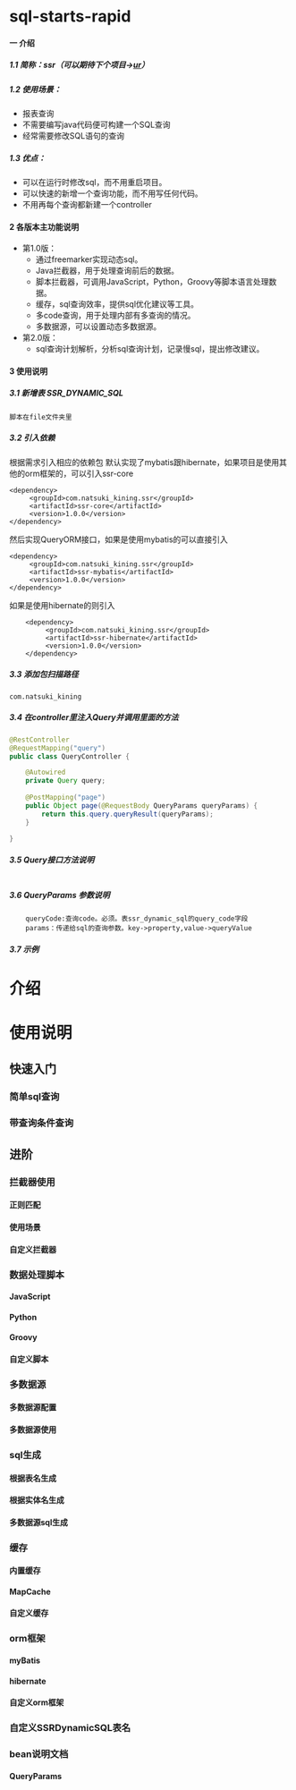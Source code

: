 # sql-starts-rapid

#### 一 介绍
##### 1.1 简称：ssr（可以期待下个项目->[ur](https://gitee.com/natsuki_kining/ultra-rare )）

##### 1.2 使用场景：
* 报表查询
* 不需要编写java代码便可构建一个SQL查询
* 经常需要修改SQL语句的查询

##### 1.3 优点：

* 可以在运行时修改sql，而不用重启项目。
* 可以快速的新增一个查询功能，而不用写任何代码。
* 不用再每个查询都新建一个controller

#### 2 各版本主功能说明
* 第1.0版：
    * 通过freemarker实现动态sql。
    * Java拦截器，用于处理查询前后的数据。
    * 脚本拦截器，可调用JavaScript，Python，Groovy等脚本语言处理数据。
    * 缓存，sql查询效率，提供sql优化建议等工具。
    * 多code查询，用于处理内部有多查询的情况。
    * 多数据源，可以设置动态多数据源。
* 第2.0版：
    * sql查询计划解析，分析sql查询计划，记录慢sql，提出修改建议。

#### 3 使用说明

##### 3.1 新增表 SSR_DYNAMIC_SQL
    脚本在file文件夹里

##### 3.2 引入依赖
根据需求引入相应的依赖包
默认实现了mybatis跟hibernate，如果项目是使用其他的orm框架的，可以引入ssr-core

    <dependency>
         <groupId>com.natsuki_kining.ssr</groupId>
         <artifactId>ssr-core</artifactId>
         <version>1.0.0</version>
    </dependency>
然后实现QueryORM接口，如果是使用mybatis的可以直接引入

    <dependency>
         <groupId>com.natsuki_kining.ssr</groupId>
         <artifactId>ssr-mybatis</artifactId>
         <version>1.0.0</version>
    </dependency>
    
如果是使用hibernate的则引入

        <dependency>
             <groupId>com.natsuki_kining.ssr</groupId>
             <artifactId>ssr-hibernate</artifactId>
             <version>1.0.0</version>
        </dependency>

##### 3.3 添加包扫描路径
    com.natsuki_kining
    
##### 3.4 在controller里注入Query并调用里面的方法
```java
@RestController
@RequestMapping("query")
public class QueryController {

    @Autowired
    private Query query;
    
    @PostMapping("page")
    public Object page(@RequestBody QueryParams queryParams) {
        return this.query.queryResult(queryParams);
    }

}
```

##### 3.5 Query接口方法说明
```
```

##### 3.6 QueryParams 参数说明
```
    queryCode:查询code。必须。表ssr_dynamic_sql的query_code字段
    params：传递给sql的查询参数。key->property,value->queryValue
```

##### 3.7 示例




# 介绍

# 使用说明

## 快速入门
### 简单sql查询
### 带查询条件查询

## 进阶

### 拦截器使用
#### 正则匹配
#### 使用场景
#### 自定义拦截器

### 数据处理脚本
#### JavaScript
#### Python
#### Groovy
#### 自定义脚本

### 多数据源
#### 多数据源配置
#### 多数据源使用

### sql生成
#### 根据表名生成
#### 根据实体名生成
#### 多数据源sql生成

### 缓存
#### 内置缓存
#### MapCache
#### 自定义缓存

### orm框架
#### myBatis
#### hibernate
#### 自定义orm框架

### 自定义SSRDynamicSQL表名

### bean说明文档
#### QueryParams

